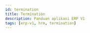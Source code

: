 ```yaml
---
id: termination
title: Termination
description: Panduan aplikasi ERP V1
tags: [erp-v1, hrm, termination]
---
```

